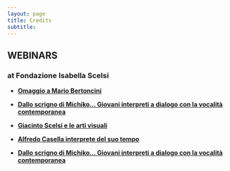 ```yaml
---
layout: page
title: Credits
subtitle: 
---
```


## WEBINARS

### at Fondazione Isabella Scelsi

- <a href="http://www.scelsi.it/it/evento/omaggio-a-mario-bertoncini/"><b>Omaggio a Mario Bertoncini</b></a>

- <a href="http://www.scelsi.it/it/evento/dallo-scrigno-di-michiko-giovani-interpreti-a-dialogo-con-la-vocalita-contemporanea/"><b>Dallo scrigno di Michiko… Giovani interpreti a dialogo con la vocalità contemporanea</b></a>

- <a href="http://www.scelsi.it/it/evento/webinar-giacinto-scelsi-e-le-arti-visuali/"><b>Giacinto Scelsi e le arti visuali</b></a>

- <a href="http://www.scelsi.it/it/evento/alfredo-casella-interprete-del-suo-tempo/"><b>Alfredo Casella interprete del suo tempo</b></a>

- <a href="http://www.scelsi.it/it/evento/dallo-scrigno-di-michiko-giovani-interpreti-a-dialogo-con-la-vocalita-contemporanea/"><b>Dallo scrigno di Michiko… Giovani interpreti a dialogo con la vocalità contemporanea</b></a>
